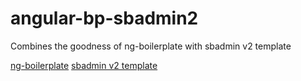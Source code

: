 angular-bp-sbadmin2
===================

Combines the goodness of ng-boilerplate with sbadmin v2 template

[ng-boilerplate](https://github.com/ngbp/ngbp)
[sbadmin v2 template](http://startbootstrap.com/sb-admin-v2)
